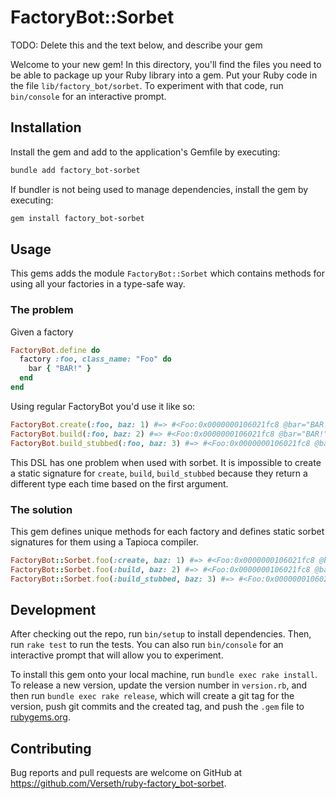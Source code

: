 # FactoryBot::Sorbet

TODO: Delete this and the text below, and describe your gem

Welcome to your new gem! In this directory, you'll find the files you need to be able to package up your Ruby library into a gem. Put your Ruby code in the file `lib/factory_bot/sorbet`. To experiment with that code, run `bin/console` for an interactive prompt.

## Installation

Install the gem and add to the application's Gemfile by executing:

```bash
bundle add factory_bot-sorbet
```

If bundler is not being used to manage dependencies, install the gem by executing:

```bash
gem install factory_bot-sorbet
```

## Usage

This gems adds the module `FactoryBot::Sorbet` which contains
methods for using all your factories in a type-safe way.

### The problem

Given a factory

```rb
FactoryBot.define do
  factory :foo, class_name: "Foo" do
    bar { "BAR!" }
  end
end
```

Using regular FactoryBot you'd use it like so:

```rb
FactoryBot.create(:foo, baz: 1) #=> #<Foo:0x0000000106021fc8 @bar="BAR!" @baz=1>
FactoryBot.build(:foo, baz: 2) #=> #<Foo:0x0000000106021fc8 @bar="BAR!" @baz=2>
FactoryBot.build_stubbed(:foo, baz: 3) #=> #<Foo:0x0000000106021fc8 @bar="BAR!" @baz=3>
```

This DSL has one problem when used with sorbet. It is impossible to create
a static signature for `create`, `build`, `build_stubbed` because they
return a different type each time based on the first argument.

### The solution

This gem defines unique methods for each factory and defines
static sorbet signatures for them using a Tapioca compiler.

```rb
FactoryBot::Sorbet.foo(:create, baz: 1) #=> #<Foo:0x0000000106021fc8 @bar="BAR!" @baz=1>
FactoryBot::Sorbet.foo(:build, baz: 2) #=> #<Foo:0x0000000106021fc8 @bar="BAR!" @baz=2>
FactoryBot::Sorbet.foo(:build_stubbed, baz: 3) #=> #<Foo:0x0000000106021fc8 @bar="BAR!" @baz=3>
```

## Development

After checking out the repo, run `bin/setup` to install dependencies. Then, run `rake test` to run the tests. You can also run `bin/console` for an interactive prompt that will allow you to experiment.

To install this gem onto your local machine, run `bundle exec rake install`. To release a new version, update the version number in `version.rb`, and then run `bundle exec rake release`, which will create a git tag for the version, push git commits and the created tag, and push the `.gem` file to [rubygems.org](https://rubygems.org).

## Contributing

Bug reports and pull requests are welcome on GitHub at https://github.com/Verseth/ruby-factory_bot-sorbet.
